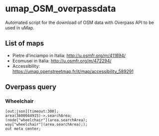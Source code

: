 # umap_OSM_overpassdata

Automated script for the download of OSM data with Overpass API to be used in uMap.

## List of maps

* Pietre d'inciampo in Italia: http://u.osmfr.org/m/411694/
* Ecomusei in Italia: http://u.osmfr.org/m/472294/
* Accessibility: https://umap.openstreetmap.fr/it/map/accessibility_589291

## Overpass query

### Wheelchair

```
[out:json][timeout:300];
area(3600044915)->.searchArea;
(node["wheelchair"](area.searchArea);
way["wheelchair"](area.searchArea););
out meta center;
```
